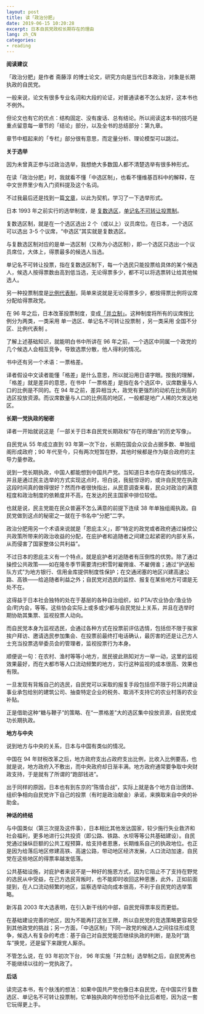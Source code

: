 ```yaml
---
layout: post
title: 读「政治分肥」
date: 2019-06-15 10:20:28
excerpt: 日本自民党政权长期存在的理由
lang: zh_CN
categories: 
- reading
---
```


**阅读建议**

「政治分肥」是作者 斋藤淳 的博士论文，研究方向是当代日本政治，对象是长期执政的自民党。

一般来说，论文有很多专业名词和大段的论证，对普通读者不怎么友好，这本书也不例外。

但论文也有它的优点：结构固定、没有废话、总有结论。所以阅读这本书的技巧是重点留意每一章节的「结论」部分，以及全书的总结部分：第九章。

章节中框起来的「专栏」部分很有意思，而定量分析、理论模型可以跳过。

**关于选举**

因为未曾真正参与过政治选举，我想绝大多数国人都不清楚选举有很多种形式。

在读「政治分肥」时，我就看不懂「中选区制」，也看不懂维基百科中的解释，在中文世界里少有入门资料提及这个名词。

不过我最后还是找到一篇[文章](http://www.aisixiang.com/data/53801.html)，以此为契机，学习了一下选举形式。

日本 1993 年之前实行的选举制度，是 [复数选区](https://zh.wikipedia.org/wiki/複數選區制)，[单记名不可转让投票制](https://zh.wikipedia.org/wiki/不可轉移單票制)。

复数选区制，就是在一个选区选出 2 个（或以上）议员席位。在日本，一个选区可以选出 3-5 个议席，“中选区”其实就是复数选区。

与复数选区制对应的是单一选区制（又称为小选区制），即一个选区只选出一个议员席位，大体上，得票最多的候选人当选。

单记名不可转让投票，指在复数选区制下，每一个选民只能投票给具体的某个候选人，候选人按得票数由高到低当选，无论得票多少，都不可以将选票转让给其他候选人。

另一种投票制度是[比例代表制](https://zh.wikipedia.org/wiki/比例代表制)，简单来说就是无论得票多少，都按得票比例将议席分配给得票政党。

在 96 年之后，日本改革投票制度，变成[「并立制」](https://zh.wikipedia.org/wiki/并立制)。这种制度将所有的议席按比例分为两类，一类采用 单一选区、单记名不可转让投票制 ，另一类采用 全国不分区、比例代表制 。

了解上述基础知识，就能明白书中所讲在 96 年之前，一个选区中同属一个政党的几个候选人会相互竞争，导致选票分散，他人得利的情况。

书中还有另一个术语：一票格差。

译者假设中文读者能懂「格差」是什么意思，所以就沿用日语字眼。按我的理解，「格差」就是差异的意思，在书中「一票格差」是指在各个选区中，议席数量与人口的比例是不同的。在 94 年之前，差异相当大，政党有更强烈的动机在比例高的选区投放资源。而议席数量与人口的比例高的地区，一般都是地广人稀的欠发达地区。

**长期一党执政的秘密**

译者一开始就说这是「一部关于日本自民党长期政权“存在的理由”的历史写像」。

自民党从 55 年成立直到 93 年第一次下台，长期在国会众议会占据多数、单独组阁形成政府；90 年代至今，只有两次短暂在野，其他时候都是作为联合政府的主导力量参政。

说到一党长期执政，中国人都能想到中国共产党。当知道日本也存在类似的情况，并且是通过民主选举的方式实现这点时，坦白说，我挺惊讶的，或许自民党在执政这段时间真的做得很好？然而作者很快指出，从民意调查来看，民众对政治的满意程度和政治制度的依赖度并不高，在发达的民主国家中排位较低。

也就是说，民主党能在民众普遍不怎么满意的前提下连续 38 年单独组阁执政。自民党做到这点的秘密之一就在于书名中“分肥”二字。

政治分肥用另一个术语来说就是「恩庇主义」，即“特定的政党或者政府通过操控公共政策所带来的政治收益的分配，在庇护者和追随者之间建立起紧密的内部关系，从而侵害了国家整体公共利益”。

不过日本的恩庇主义有一个特点，就是庇护者对追随者有压倒性的优势。除了通过操控公共政策——如在隆冬季节需要清扫积雪时雇佣谁、不雇佣谁；通过“护送船队方式”为地方银行、信用金库提供制度性保护；在交通闭塞的地区兴建高速公路、高铁——给追随者利益之外；自民党对选民的监控、报复在某些地方可谓是无处不在。

这得益于日本社会独特的处在于基层的各种自治组织，如 PTA/农业协会/渔业协会/町内会，等等。这些协会实际上或多或少都与自民党扯上关系，并且在选举时期协助其集票、监视投票人动向。

而自民党本身为监视选民，会通过各种方式在投票前评估选情，包括但不限于挨家挨户拜访、邀请选民参加集会、在投票前最终打电话确认，最厉害的还是让己方人士充当投票选举委员会的管理者，监视投票行为本身。

顺便说一句：在农村、渔村等等小地方，居民彼此熟知对方一举一动，这里的监视效果最好，而在大都市等人口流动频繁的地方，实行这种监视的成本很高、效果也有限。

一旦发现有背叛自己的选民，自民党可以采取的报复手段包括但不限于将公共建设事业承包给别的建筑公司、抽查特定企业的税务、取消不支持它的农业村落的农业补贴。

正是借助这种“糖与鞭子”的策略、在“一票格差”大的选区集中投放资源，自民党成功长期执政。

**地方与中央**

说到地方与中央的关系，日本与中国有类似的情况。

中国在 94 年财税改革之后，地方政府支出占政府支出比例，比收入比例要高，也就是说，地方政府入不敷出，而中央政府却日渐丰满。地方政府通常要争取中央财政支持，于是就有了所谓的“跑部钱进”。

出于同样的原因，日本也有到东京的“陈情合战”，实际上就是各个地方自治团体、组织争相向自民党许下自己的投票（有时是政治献金）承诺，来换取来自中央的补助金。


**神话的终结**

与中国类似（第三次提及这件事），日本相比其他发达国家，较少施行失业救济和社会福利，更多地进行公共投资（即公路、铁路、水坝等等公共基础建设）。自民党通过操纵巨额的公共工程预算，给支持者恩惠，长期维系自己的执政地位。也正是因为给落后地区修建高铁、高速公路，带动地区经济发展，人口流动加速，自民党在这些地区的得票率越发低落。

公共基础设施，对庇护者来说不是一种好的施恩方式，因为它阻止不了支持在野党的选民从中受益，在己方选民背叛时，也不能即时收回这种恩惠，此外，正如前面提到，在人口流动频繁的地区，监察选举动向成本很高，不利于自民党的选举策略。

新泻县 2003 年大选表明，在引入新干线的中部，自民党得票率反而更低。

在基础建设完善的地区，因为不能再打这张王牌，所以自民党的竞选策略更容易受到其他政党的挑战；另一方面，「中选区制」下同一政党的候选人之间往往形成竞争，候选人有复杂的考虑：基于自己对自民党能否继续执政的判断，是及时“跳车”换党，还是留下来跟党人厮杀。

不管怎么说，在 93 年初次下台， 96 年实施「并立制」选举制之后，自民党再也不能继续以往的一党执政了。

**后话**

读完这本书，有个肤浅的想法：如果中国共产党也像日本自民党，在中国实行复数选区、单记名不可转让投票制，它单独执政的年份恐怕不会比后者短，因为这一套它玩得更上手。
